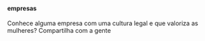 #### empresas 

Conhece alguma empresa com uma cultura legal e que valoriza as mulheres? Compartilha com a gente

